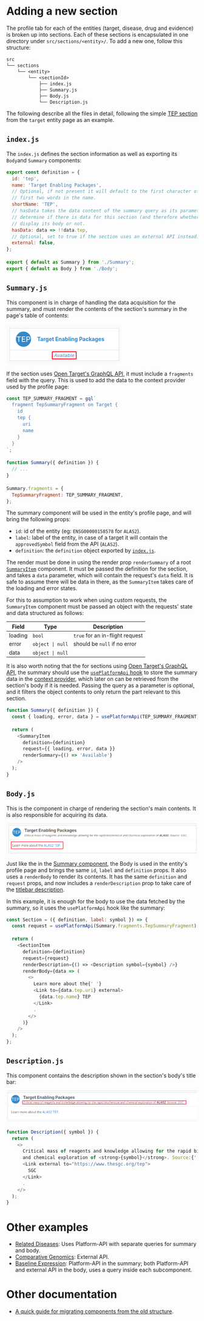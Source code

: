 # Adding a new section

The profile tab for each of the entities (target, disease, drug and evidence) is broken up into sections. Each of these sections is encapsulated in one directory under `src/sections/<entity>/`. To add a new one, follow this structure:

```
src
└── sections
    └── <entity>
        └── <sectionId>
            ├── index.js
            ├── Summary.js
            ├── Body.js
            └── Description.js
```

The following describe all the files in detail, following the simple [TEP section](https://github.com/opentargets/platform-app/tree/alpha/src/sections/target/Tep) from the `target` entity page as an example.

## <a name="index"></a> `index.js`

The `index.js` defines the section information as well as exporting its `Body`and `Summary` components:

```javascript
export const definition = {
  id: 'tep',
  name: 'Target Enabling Packages',
  // Optional, if not present it will default to the first character of the
  // first two words in the name.
  shortName: 'TEP',
  // hasData takes the data content of the summary query as its parameter, to
  // determine if there is data for this section (and therefore whether to
  // display its body or not.
  hasData: data => !!data.tep,
  // Optional, set to true if the section uses an external API instead.
  external: false,
};

export { default as Summary } from './Summary';
export { default as Body } from './Body';
```

## `Summary.js`

This component is in charge of handling the data acquisition for the summary, and must render the contents of the section's summary in the page's table of contents:

![Section summary example](Summary.png)

If the section uses [Open Target's GraphQL API](https://platform-api-alpha.opentargets.io/api/v4/graphql/browser), it must include a `fragments` field with the query. This is used to add the data to the context provider used by the profile page:

```javascript
const TEP_SUMMARY_FRAGMENT = gql`
  fragment TepSummaryFragment on Target {
    id
    tep {
      uri
      name
    }
  }
`;

function Summary({ definition }) {
  // ...
}

Summary.fragments = {
  TepSummaryFragment: TEP_SUMMARY_FRAGMENT,
};
```

<a name="summary"></a>
The summary component will be used in the entity's profile page, and will bring the following props:

- `id`: id of the entity (eg: `ENSG00000158578` for `ALAS2`).
- `label`: label of the entity, in case of a target it will contain the `approvedSymbol` field from the API (`ALAS2`).
- `definition`: the `definition` object exported by [`index.js`](#index).

The render must be done in using the render prop `renderSummary` of a root [`SummaryItem`](https://github.com/opentargets/platform-app/blob/alpha/src/components/Summary/SummaryItem.js) component. It must be passed the definition for the section, and takes a `data` parameter, which will contain the request's `data` field. It is safe to assume there will be data in there, as the `SummaryItem` takes care of the loading and error states.

For this to assumption to work when using custom requests, the `SummaryItem` component must be passed an object with the requests' state and data structured as follows:

| Field   | Type             | Description                     |
| ------- | ---------------- | ------------------------------- |
| loading | `bool`           | `true` for an in-flight request |
| error   | `object \| null` | should be `null` if no error    |
| data    | `object \| null` |                                 |

It is also worth noting that the for sections using [Open Target's GraphQL API](https://platform-api-alpha.opentargets.io/api/v4/graphql/browser), the summary should use the [`usePlatformApi` hook](https://github.com/opentargets/platform-app/blob/alpha/src/hooks/usePlatformApi.js) to store the summary data in the [context provider](https://github.com/opentargets/platform-app/blob/alpha/src/contexts/PlatformApiProvider.js), which later on can be retrieved from the section's body if it is needed. Passing the query as a parameter is optional, and it filters the object contents to only return the part relevant to this section.

```javascript
function Summary({ definition }) {
  const { loading, error, data } = usePlatformApi(TEP_SUMMARY_FRAGMENT);

  return (
    <SummaryItem
      definition={definition}
      request={{ loading, error, data }}
      renderSummary={() => 'Available'}
    />
  );
}
```

## `Body.js`

This is the component in charge of rendering the section's main contents. It is also responsible for acquiring its data.

![Section body example](Body.png)

Just like the in the [Summary component](#summary), the Body is used in the entity's profile page and brings the same `id`, `label` and `definition` props. It also uses a `renderBody` to render its contents. It has the same `definition` and `request` props, and now includes a `renderDescription` prop to take care of the [titlebar description](#description).

In this example, it is enough for the body to use the data fetched by the summary, so it uses the `usePlatformApi` hook like the summary:

```javascript
const Section = ({ definition, label: symbol }) => {
  const request = usePlatformApi(Summary.fragments.TepSummaryFragment);

  return (
    <SectionItem
      definition={definition}
      request={request}
      renderDescription={() => <Description symbol={symbol} />}
      renderBody={data => (
        <>
          Learn more about the{' '}
          <Link to={data.tep.uri} external>
            {data.tep.name} TEP
          </Link>
          .
        </>
      )}
    />
  );
};
```

## <a name="description"></a>`Description.js`

This component contains the description shown in the section's body's title bar:

![Section description example](Description.png)

```javascript
function Description({ symbol }) {
  return (
    <>
      Critical mass of reagents and knowledge allowing for the rapid biochemical
      and chemical exploration of <strong>{symbol}</strong>. Source:{' '}
      <Link external to="https://www.thesgc.org/tep">
        SGC
      </Link>
      .
    </>
  );
}
```

# Other examples

- [Related Diseases](https://github.com/opentargets/platform-app/tree/alpha/src/sections/disease/RelatedDiseases): Uses Platform-API with separate queries for summary and body.
- [Comparative Genomics](https://github.com/opentargets/platform-app/tree/alpha/src/sections/target/ComparativeGenomics): External API.
- [Baseline Expression](https://github.com/opentargets/platform-app/tree/alpha/src/sections/target/Expression): Platform-API in the summary; both Platform-API and external API in the body, uses a query inside each subcomponent.

# Other documentation

- [A quick guide for migrating components from the old structure](https://github.com/opentargets/platform/issues/1131#issuecomment-697681546).
